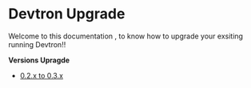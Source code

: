 # Devtron Upgrade

Welcome to this documentation , to know how to upgrade your exsiting running Devtron!!

**Versions Upragde**

* [0.2.x to 0.3.x](0.2.x-0.3.x.md)